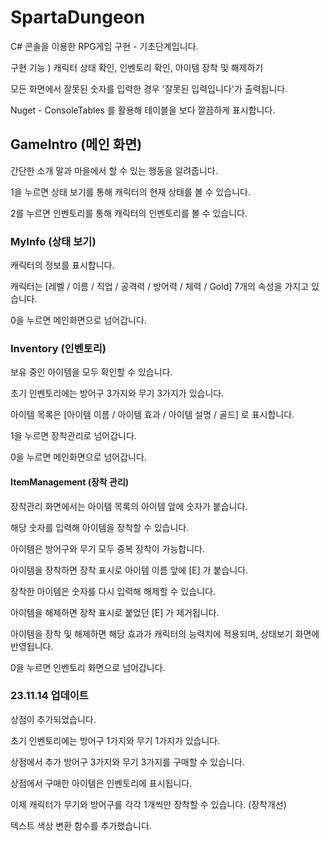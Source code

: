 # SpartaDungeon

C# 콘솔을 이용한 RPG게임 구현 - 기초단계입니다.

구현 기능 ) 캐릭터 상태 확인, 인벤토리 확인, 아이템 장착 및 해제하기

모든 화면에서 잘못된 숫자를 입력한 경우 '잘못된 입력입니다'가 출력됩니다.

Nuget - ConsoleTables 를 활용해 테이블을 보다 깔끔하게 표시합니다.


## GameIntro (메인 화면)

간단한 소개 말과 마을에서 할 수 있는 행동을 알려줍니다.

1을 누르면 상태 보기를 통해 캐릭터의 현재 상태를 볼 수 있습니다.

2를 누르면 인벤토리를 통해 캐릭터의 인벤토리를 볼 수 있습니다.


### MyInfo (상태 보기)

캐릭터의 정보를 표시합니다.

캐릭터는 [레벨 / 이름 / 직업 / 공격력 / 방어력 / 체력 / Gold] 7개의 속성을 가지고 있습니다.

0을 누르면 메인화면으로 넘어갑니다.


### Inventory (인벤토리)

보유 중인 아이템을 모두 확인할 수 있습니다.

초기 인벤토리에는 방어구 3가지와 무기 3가지가 있습니다.

아이템 목록은 [아이템 이름 / 아이템 효과 / 아이템 설명 / 골드] 로 표시합니다.

1을 누르면 장착관리로 넘어갑니다.

0을 누르면 메인화면으로 넘어갑니다.


#### ItemManagement (장착 관리)

장착관리 화면에서는 아이템 목록의 아이템 앞에 숫자가 붙습니다.

해당 숫자를 입력해 아이템을 장착할 수 있습니다.

아이템은 방어구와 무기 모두 중복 장착이 가능합니다.

아이템을 장착하면 장착 표시로 아이템 이름 앞에 [E] 가 붙습니다. 


장착한 아이템은 숫자를 다시 입력해 해제할 수 있습니다.

아이템을 해제하면 장착 표시로 붙었던 [E] 가 제거됩니다.

아이템을 장착 및 해제하면 해당 효과가 캐릭터의 능력치에 적용되며, 상태보기 화면에 반영됩니다. 

0을 누르면 인벤토리 화면으로 넘어갑니다.


### 23.11.14 업데이트

상점이 추가되었습니다.

초기 인벤토리에는 방어구 1가지와 무기 1가지가 있습니다.

상점에서 추가 방어구 3가지와 무기 3가지를 구매할 수 있습니다.

상점에서 구매한 아이템은 인벤토리에 표시됩니다.

이제 캐릭터가 무기와 방어구를 각각 1개씩만 장착할 수 있습니다. (장착개선)

텍스트 색상 변환 함수를 추가했습니다.


